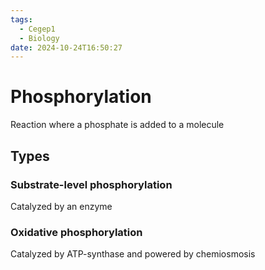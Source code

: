 ```yaml
---
tags:
  - Cegep1
  - Biology
date: 2024-10-24T16:50:27
---
```


# Phosphorylation

Reaction where a phosphate is added to a molecule

## Types

### Substrate-level phosphorylation

Catalyzed by an enzyme

### Oxidative phosphorylation

Catalyzed by ATP-synthase and powered by chemiosmosis